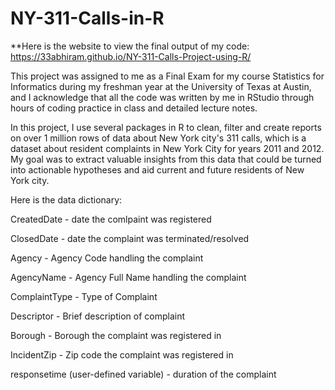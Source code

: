 # NY-311-Calls-in-R
**Here is the website to view the final output of my code: https://33abhiram.github.io/NY-311-Calls-Project-using-R/

This project was assigned to me as a Final Exam for my course Statistics for Informatics during my freshman year at the University of Texas at Austin, and I acknowledge that all the code was written by me in RStudio through hours of coding practice in class and detailed lecture notes.

In this project, I use several packages in R to clean, filter and create reports on over 1 million rows of data about New York city's 311 calls, which is a dataset about resident complaints in New York City for years 2011 and 2012. My goal was to extract valuable insights from this data that could be turned into actionable hypotheses and aid current and future residents of New York city.

Here is the data dictionary:

CreatedDate - date the comlpaint was registered

ClosedDate - date the complaint was terminated/resolved

Agency - Agency Code handling the complaint

AgencyName - Agency Full Name handling the complaint

ComplaintType - Type of Complaint

Descriptor - Brief description of complaint

Borough - Borough the complaint was registered in

IncidentZip - Zip code the complaint was registered in

responsetime (user-defined variable) - duration of the complaint

